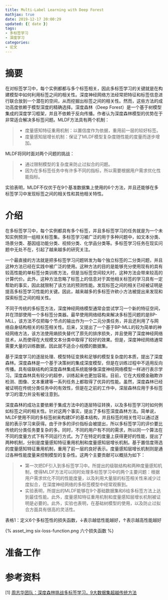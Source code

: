 ```yaml
---
title: Multi-Label Learning with Deep Forest
mathjax: true
date: 2019-12-17 20:00:29
updated: {{ date }}
tags:
- 多标签学习
- 深度学习
categories: 
- 论文
---
```


# 摘要

在对标签学习中，每个实例都都与多个标签相关，因此多标签学习的关键就是在构建模型中如何利用标签之间的相关性。深度神经网络方法经常把特征和标签信息进行联合放到一个潜在的空间，从而挖掘出标签之间的相关性。然而，这些方法的成功高度依赖于模型深度的精确选择。深度森林（Deep Forest）是一个基于树模型集成的深度学习框架，并且不依赖于反向传播。作者认为深度森林模型的优势在于非常适合解决多标签问题。MLDF方法具有两个机制：

>* 度量感知特征重用机制：以置信度作为依据，重用前一层的较好标签。
>* 度量感知层增长机制：保证了MLDF模型复杂度随性能的度量而逐步增加。

MLDF将同时面对两个问题的挑战：

>* 通过限制模型的复杂度来防止过拟合的问题。
>* 因为在多标签任务中有许多不同的指标，所以需要根据用户需求优化性能指标。

实验表明，MLDF不仅优于在9个基准数据集上使用的6个方法，并且还能够在多标签学习中发现标签之间的相关性和其他相关特性。

# 介绍

在多标签学习中，每个实例都具有多个标签，并且多标签学习的任务就是为一个未知实例预测一组相关标签集。多标签学习被广泛的用于多种问题中，如文本分类、场景分类、基因组功能分类、视频分类、化学品分类等。多标签学习任务在现实问题中无处不在，引起了越来越多的研究关注。

一个最直接的方法就是把多标签学习问题转发为每个独立标签的二分类问题，并且这种方法已经在实践中被广泛的使用。这种方法的目的是能够充分使用现有的具有较高性能的单标签分类训练方法，但是当标签空间较大时，这种方法会带来较高的计算代价。此外，这种方法忽略了标签上的信息对于其他相关标签的学习具有一定帮助的事实，因此就限制了该方法的预测性能。发现标签之间的相关已经被证明是提高多标签学习性能的关键。因此，越来越多的多标签许欸小方法被提出来发现和探索标签之间的相关性。

不同于传统的多标签方法，深度神经网络模型通常会尝试学习一个新的特征空间，并在顶部使用一个多标签分类器。最早使用网络结构来解决多标签问题的是BP-MLL，该方法不仅把每个节点的输出作为一个二元分类任务，并且还利用了与网络自身结构相关的标签相关性。后来，又提出了一个基于BP-MLL的较为简单的神经网络方法，该方法使用熵损失替代了原先的排序损失，并且使用了深度神经网络技术，从而使得在大规模文本分类中取得了较好的效果。但是，深度神经网络通常需要大量的训练数据，因此就不适合小规模的数据集。

基于深度学习的逐层处理、模型特征变换和足够的模型复杂度的本质，提出了深度森林。深度森林是一个基于决策树的集成深度模型，但是在训练过程中不适用反向传播。具有级联结构的深度森林集成系统能够像深度神经网络模型一样进行表示学习。深度森林具有较少的超参，训练起来也更加容易。目前，它在大规模金融欺诈检测、图像、文本重建等一系列任务上都取得了优异的性能。虽然，深度森林已经被证明在传统分类任务中的有效性，但是在之前的工作中，深层森林应用于多标签学习的潜力并没有被注意到。

深度森林的成功主要依赖于集成方法中的逐层特征转换，以及多标签学习时如何例如标签之间的相关性。针对这两个事实，提出了多标签深度森林方法。简单说，MLDF使用不同的多标签树来构建DF的基本结构，并且标签的相关性可以通过逐层的表示学习来获得。由于许多的评价指标会被提出，所以多标签学习的评价要比传统的分类任务要复杂的多。同时，不同的用户有不同的需求，所以同一个算法在不同的度量方式下有不同运行方式。为了在特定的度量上获得更好的性能，提出了两种机制，分别是度量感知特征重用机制和度量感知层增长机制。基于置信度筛选的度量感知特征重用机制，重用了前一层的良好表示。度量感知层增长机制则是通过各种性能度量来控制模型的复杂性。这两个主要贡献可以概括为如下：

>* 第一次把DF引入到多标签学习中。所提出的级联结构和两种度量感知机制，使得MLDF方法可以同时处理多标签学习中的两个主要问题：根据用户需求优化不同的性能度量，以及利用大量层的标签相关性来减少过度拟合，在深度神经网络的多标签模型中经常观察到。
>* 实验表明，所提出的MLDF能够在9个基础数据集和6给多标签方法上达到最佳性能。此外，度量感知特征重用机制和度量感知层增长机制被证明是必要的。此外，实验也表明，在基础树模型的使用，以及防止过拟合方面具有很高的灵活性。

表格1：定义6个多标签性的损失函数，$\downarrow$表示越低性能越好，$\uparrow$表示越高性能越好

{% asset_img six-loss-function.png 六个损失函数 %}

# 准备工作

# 参考资料

[1] [周志华团队：深度森林挑战多标签学习，9大数据集超越传统方法](https://www.zhuanzhi.ai/document/430049ace146346a4859fa4c111b1a16)